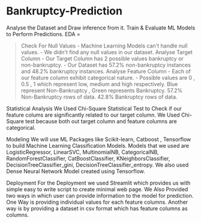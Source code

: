 # Bankruptcy-Prediction

Analyse the Dataset and Draw inference from it. Train & Evaluate ML Models to Perform Predictions.
EDA = 
>Check For Null  Values
      - Machine Learning Models can't handle null values.
      - We didn't find any null values in our dataset.
> Analyse Target Column
      - Our Target Column has 2 possible values bankruptcy or non-bankruptcy.
      - Our Dataset has 57.2% non-bankruptcy instances and 48.2% bankruptcy instances.
> Analyse Feature Column
      - Each of our feature column exhibit categorical nature. 
      - Possible values are 0 , 0.5 , 1 which represent low, medium and high respectively.
> Blue represent Non-Bankruptcy , Green represents Bankruptcy.
57.2% Non-Bankruptcy rows of data. 42.8% Bankruptcy rows of data.

Statistical Analysis
We Used Chi-Square Statistical Test to Check if our feature colums are significantly related to our target column.
We Used Chi-Square test because both out target column and feature columns are categorical.

Modeling 
We will use ML Packages like Scikit-learn, Catboost , Tensorflow to build Machine Learning Classification Models.
Models that we used are LogisticRegressor, LinearSVC, MultinomialNB, CategoricalNB, RandomForestClassifier, CatBoostClassifier, KNeighborsClassifier, DecisionTreeClassifier_gini, DecisionTreeClassifier_entropy.
We also used Dense Neural Network Model created using Tensorflow.

Deployment
For the Deployment we used Streamlit which provides us with simple easy to write script to create minimal web page. 
We Also Provided two ways in which user can provide information to the model for prediction.
One Way is providing individual values for each feature columns.
Another way is by providing a dataset in csv format which has feature columns as columns.









